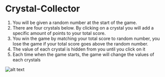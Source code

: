 # Crystal-Collector

1. You will be given a random number at the start of the game.
1. There are four crystals below. By clicking on a crystal you will add a specific amount of points to your total score.
1. You win the game by matching your total score to random number, you lose the game if your total score goes above the random number.
1. The value of each crystal is hidden from you until you click on it
1. Each time when the game starts, the game will change the values of each crystals

![alt text](https://i.imgur.com/5swB4E9.png)
